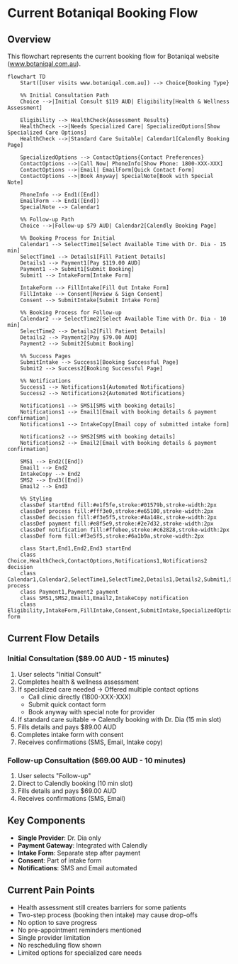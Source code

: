 # Current Botaniqal Booking Flow

## Overview
This flowchart represents the current booking flow for Botaniqal website (www.botaniqal.com.au).

```mermaid
flowchart TD
    Start([User visits www.botaniqal.com.au]) --> Choice{Booking Type}
    
    %% Initial Consultation Path
    Choice -->|Initial Consult $119 AUD| Eligibility[Health & Wellness Assessment]
    
    Eligibility --> HealthCheck{Assessment Results}
    HealthCheck -->|Needs Specialized Care| SpecializedOptions[Show Specialized Care Options]
    HealthCheck -->|Standard Care Suitable| Calendar1[Calendly Booking Page]
    
    SpecializedOptions --> ContactOptions{Contact Preferences}
    ContactOptions -->|Call Now| PhoneInfo[Show Phone: 1800-XXX-XXX]
    ContactOptions -->|Email| EmailForm[Quick Contact Form]
    ContactOptions -->|Book Anyway| SpecialNote[Book with Special Note]
    
    PhoneInfo --> End1([End])
    EmailForm --> End1([End])
    SpecialNote --> Calendar1
    
    %% Follow-up Path
    Choice -->|Follow-up $79 AUD| Calendar2[Calendly Booking Page]
    
    %% Booking Process for Initial
    Calendar1 --> SelectTime1[Select Available Time with Dr. Dia - 15 min]
    SelectTime1 --> Details1[Fill Patient Details]
    Details1 --> Payment1[Pay $119.00 AUD]
    Payment1 --> Submit1[Submit Booking]
    Submit1 --> IntakeForm[Intake Form]
    
    IntakeForm --> FillIntake[Fill Out Intake Form]
    FillIntake --> Consent[Review & Sign Consent]
    Consent --> SubmitIntake[Submit Intake Form]
    
    %% Booking Process for Follow-up
    Calendar2 --> SelectTime2[Select Available Time with Dr. Dia - 10 min]
    SelectTime2 --> Details2[Fill Patient Details]
    Details2 --> Payment2[Pay $79.00 AUD]
    Payment2 --> Submit2[Submit Booking]
    
    %% Success Pages
    SubmitIntake --> Success1[Booking Successful Page]
    Submit2 --> Success2[Booking Successful Page]
    
    %% Notifications
    Success1 --> Notifications1{Automated Notifications}
    Success2 --> Notifications2{Automated Notifications}
    
    Notifications1 --> SMS1[SMS with booking details]
    Notifications1 --> Email1[Email with booking details & payment confirmation]
    Notifications1 --> IntakeCopy[Email copy of submitted intake form]
    
    Notifications2 --> SMS2[SMS with booking details]
    Notifications2 --> Email2[Email with booking details & payment confirmation]
    
    SMS1 --> End2([End])
    Email1 --> End2
    IntakeCopy --> End2
    SMS2 --> End3([End])
    Email2 --> End3
    
    %% Styling
    classDef startEnd fill:#e1f5fe,stroke:#01579b,stroke-width:2px
    classDef process fill:#fff3e0,stroke:#e65100,stroke-width:2px
    classDef decision fill:#f3e5f5,stroke:#4a148c,stroke-width:2px
    classDef payment fill:#e8f5e9,stroke:#2e7d32,stroke-width:2px
    classDef notification fill:#ffebee,stroke:#c62828,stroke-width:2px
    classDef form fill:#f3e5f5,stroke:#6a1b9a,stroke-width:2px
    
    class Start,End1,End2,End3 startEnd
    class Choice,HealthCheck,ContactOptions,Notifications1,Notifications2 decision
    class Calendar1,Calendar2,SelectTime1,SelectTime2,Details1,Details2,Submit1,Submit2 process
    class Payment1,Payment2 payment
    class SMS1,SMS2,Email1,Email2,IntakeCopy notification
    class Eligibility,IntakeForm,FillIntake,Consent,SubmitIntake,SpecializedOptions,PhoneInfo,EmailForm,SpecialNote form
```

## Current Flow Details

### Initial Consultation ($89.00 AUD - 15 minutes)
1. User selects "Initial Consult"
2. Completes health & wellness assessment
3. If specialized care needed → Offered multiple contact options
   - Call clinic directly (1800-XXX-XXX)
   - Submit quick contact form
   - Book anyway with special note for provider
4. If standard care suitable → Calendly booking with Dr. Dia (15 min slot)
5. Fills details and pays $89.00 AUD
6. Completes intake form with consent
7. Receives confirmations (SMS, Email, Intake copy)

### Follow-up Consultation ($69.00 AUD - 10 minutes)
1. User selects "Follow-up"
2. Direct to Calendly booking (10 min slot)
3. Fills details and pays $69.00 AUD
4. Receives confirmations (SMS, Email)

## Key Components
- **Single Provider**: Dr. Dia only
- **Payment Gateway**: Integrated with Calendly
- **Intake Form**: Separate step after payment
- **Consent**: Part of intake form
- **Notifications**: SMS and Email automated

## Current Pain Points
- Health assessment still creates barriers for some patients
- Two-step process (booking then intake) may cause drop-offs
- No option to save progress
- No pre-appointment reminders mentioned
- Single provider limitation
- No rescheduling flow shown
- Limited options for specialized care needs